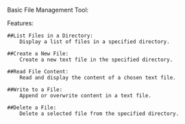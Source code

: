Basic File Management Tool:

Features:

    ##List Files in a Directory:
        Display a list of files in a specified directory.

    ##Create a New File:
        Create a new text file in the specified directory.

    ##Read File Content:
        Read and display the content of a chosen text file.

    ##Write to a File:
        Append or overwrite content in a text file.

    ##Delete a File:
        Delete a selected file from the specified directory.


